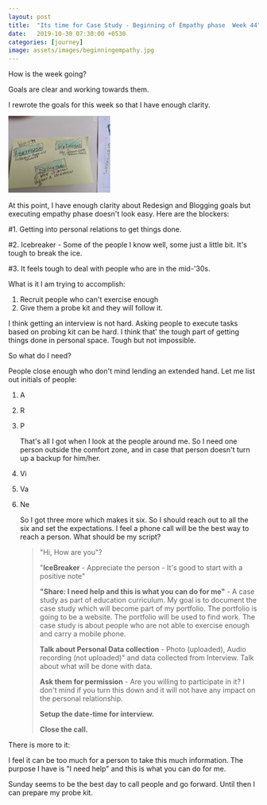 ```yaml
---
layout: post
title:  "Its time for Case Study - Beginning of Empathy phase  Week 44"
date:   2019-10-30 07:30:00 +0530
categories: [journey]
image: assets/images/beginningempathy.jpg
---
```


How is the week going?

Goals are clear and working towards them. 

I rewrote the goals for this week so that I have enough clarity.

<img src="../assets/images/week44reedited.jpg" style="zoom:20%;" />


At this point, I have enough clarity about Redesign and Blogging goals but executing empathy phase doesn't look easy.  Here are the blockers:

#1. Getting into personal relations to get things done.

#2. Icebreaker - Some of the people I know well, some just a little bit.  It's tough to break the ice.

#3. It feels tough to deal with people who are in the mid-'30s. 

What is it I am trying to accomplish:

1. Recruit people who can't exercise enough
2. Give them a probe kit and they will follow it.

I think getting an interview is not hard.  Asking people to execute tasks based on probing kit can be hard. I think that' the tough part of getting things done in personal space.  Tough but not impossible.

So what do I need?

People close enough who don't mind lending an extended hand.  Let me list out initials of people:

1. A

2. R

3. P

   That's all I got when I look at the people around me. So I need one person outside the comfort zone, and in case that person doesn't turn up a backup for him/her.

4. Vi

5. Va

6. Ne

   So I got three more which makes it six.  So I should reach out to all the six and set the expectations.  I feel a phone call will be the best way to reach a person. What should be my script?

   > "Hi, How are you"?
   >
   > "**IceBreaker** - Appreciate the person - It's good to start with a positive note"
   >
   > **"Share: I need help and this is what you can do for me"** - A case study as part of education curriculum.  My goal is to document the case study which will become part of my portfolio.  The portfolio is going to be a website. The portfolio will be used to find work. The case study is about people who are not able to exercise enough and carry a mobile phone. 
   >
   > **Talk about Personal Data collection** - Photo (uploaded), Audio recording (not uploaded)" and data collected from Interview.  Talk about what will be done with data.
   >
   > **Ask them for permission** - Are you willing to participate in it?  I don't mind if you turn this down and it will not have any impact on the personal relationship.
   >
   > **Setup the date-time for interview.** 
   >
   > **Close the call.**


There is more to it:

I feel it can be too much for a person to take this much information. The purpose I have is "I need help" and this is what you can do for me. 

Sunday seems to be the best day to call people and go forward.  Until then I can prepare my probe kit.
